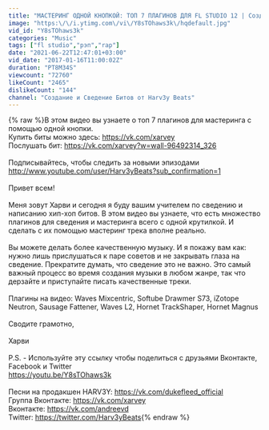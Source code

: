 ```yaml
---
title: "МАСТЕРИНГ ОДНОЙ КНОПКОЙ: ТОП 7 ПЛАГИНОВ ДЛЯ FL STUDIO 12 | Создание и Сведение Битов от ХАРВИ Beats"
image: "https:\/\/i.ytimg.com\/vi\/Y8sTOhaws3k\/hqdefault.jpg"
vid_id: "Y8sTOhaws3k"
categories: "Music"
tags: ["fl studio","рэп","rap"]
date: "2021-06-22T12:47:01+03:00"
vid_date: "2017-01-16T11:00:02Z"
duration: "PT8M34S"
viewcount: "72760"
likeCount: "2465"
dislikeCount: "144"
channel: "Создание и Сведение Битов от Harv3y Beats"
---
```

{% raw %}В этом видео вы узнаете о топ 7 плагинов для мастеринга с помощью одной кнопки.<br />Купить биты можно здесь: <a rel="nofollow" target="blank" href="https://vk.com/xarvey">https://vk.com/xarvey</a><br />Послушать бит: <a rel="nofollow" target="blank" href="https://vk.com/xarvey?w=wall-96492314_326">https://vk.com/xarvey?w=wall-96492314_326</a><br /><br />Подписывайтесь, чтобы следить за новыми эпизодами<br /><a rel="nofollow" target="blank" href="http://www.youtube.com/user/Harv3yBeats?sub_confirmation=1">http://www.youtube.com/user/Harv3yBeats?sub_confirmation=1</a><br /><br />Привет всем!<br /><br />Меня зовут Харви и сегодня я буду вашим учителем по сведению и написанию хип-хоп битов. В этом видео вы узнаете, что есть множество плагинов для сведения и мастеринга всего с одной крутилкой. И сделать с их помощью мастеринг трека вполне реально.<br /><br />Вы можете делать более качественную музыку. И я покажу вам как: нужно лишь прислушаться к паре советов и не закрывать глаза на сведение. Прекратите думать, что сведение это не важно. Это самый важный процесс во время создания музыки в любом жанре, так что дерзайте и приступайте писать качественные треки.<br /><br />Плагины на видео: Waves Mixcentric, Softube Drawmer S73, iZotope Neutron, Sausage Fattener, Waves L2, Hornet TrackShaper, Hornet Magnus<br /><br />Сводите грамотно,<br /><br />Харви<br /><br />P.S. - Используйте эту ссылку чтобы поделиться с друзьями Вконтакте, Facebook и Twitter<br /><a rel="nofollow" target="blank" href="https://youtu.be/Y8sTOhaws3k">https://youtu.be/Y8sTOhaws3k</a><br /><br />Песни на продакшен HARV3Y: <a rel="nofollow" target="blank" href="https://vk.com/dukefleed_official">https://vk.com/dukefleed_official</a><br />Группа Вконтакте: <a rel="nofollow" target="blank" href="https://vk.com/xarvey">https://vk.com/xarvey</a><br />Вконтакте: <a rel="nofollow" target="blank" href="https://vk.com/andreevd">https://vk.com/andreevd</a><br />Twitter: <a rel="nofollow" target="blank" href="https://twitter.com/Harv3yBeats">https://twitter.com/Harv3yBeats</a>{% endraw %}
